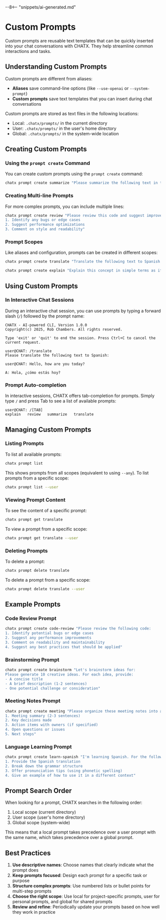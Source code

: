 --8<-- "snippets/ai-generated.md"

# Custom Prompts

Custom prompts are reusable text templates that can be quickly inserted into your chat conversations with CHATX. They help streamline common interactions and tasks.

## Understanding Custom Prompts

Custom prompts are different from aliases:

- **Aliases** save command-line options (like `--use-openai` or `--system-prompt`)
- **Custom prompts** save text templates that you can insert during chat conversations

Custom prompts are stored as text files in the following locations:

- Local: `.chatx/prompts/` in the current directory
- User: `.chatx/prompts/` in the user's home directory
- Global: `.chatx/prompts/` in the system-wide location

## Creating Custom Prompts

### Using the `prompt create` Command

You can create custom prompts using the `prompt create` command:

```bash title="Create a simple prompt"
chatx prompt create summarize "Please summarize the following text in three bullet points:"
```

### Creating Multi-line Prompts

For more complex prompts, you can include multiple lines:

```bash title="Create a multi-line prompt"
chatx prompt create review "Please review this code and suggest improvements:
1. Identify any bugs or edge cases
2. Suggest performance optimizations
3. Comment on style and readability"
```

### Prompt Scopes

Like aliases and configuration, prompts can be created in different scopes:

```bash title="Create a user-level prompt"
chatx prompt create translate "Translate the following text to Spanish:" --user
```

```bash title="Create a global prompt"
chatx prompt create explain "Explain this concept in simple terms as if I'm a beginner:" --global
```

## Using Custom Prompts

### In Interactive Chat Sessions

During an interactive chat session, you can use prompts by typing a forward slash (`/`) followed by the prompt name:

```plaintext title="Using a prompt in chat"
CHATX - AI-powered CLI, Version 1.0.0
Copyright(c) 2025, Rob Chambers. All rights reserved.

Type 'exit' or 'quit' to end the session. Press Ctrl+C to cancel the current request.

user@CHAT: /translate
Please translate the following text to Spanish:

user@CHAT: Hello, how are you today?

A: Hola, ¿cómo estás hoy?
```

### Prompt Auto-completion

In interactive sessions, CHATX offers tab-completion for prompts. Simply type `/` and press Tab to see a list of available prompts:

```plaintext
user@CHAT: /[TAB]
explain   review   summarize   translate
```

## Managing Custom Prompts

### Listing Prompts

To list all available prompts:

```bash title="List all prompts"
chatx prompt list
```

This shows prompts from all scopes (equivalent to using `--any`). To list prompts from a specific scope:

```bash title="List user prompts"
chatx prompt list --user
```

### Viewing Prompt Content

To see the content of a specific prompt:

```bash title="View a prompt"
chatx prompt get translate
```

To view a prompt from a specific scope:

```bash title="View a user prompt"
chatx prompt get translate --user
```

### Deleting Prompts

To delete a prompt:

```bash title="Delete a prompt"
chatx prompt delete translate
```

To delete a prompt from a specific scope:

```bash title="Delete a user prompt"
chatx prompt delete translate --user
```

## Example Prompts

### Code Review Prompt

```bash
chatx prompt create code-review "Please review the following code:
1. Identify potential bugs or edge cases
2. Suggest any performance improvements
3. Comment on readability and maintainability
4. Suggest any best practices that should be applied"
```

### Brainstorming Prompt

```bash
chatx prompt create brainstorm "Let's brainstorm ideas for:
Please generate 10 creative ideas. For each idea, provide:
- A concise title
- A brief description (1-2 sentences)
- One potential challenge or consideration"
```

### Meeting Notes Prompt

```bash
chatx prompt create meeting "Please organize these meeting notes into a structured format:
1. Meeting summary (2-3 sentences)
2. Key decisions made
3. Action items with owners (if specified)
4. Open questions or issues
5. Next steps"
```

### Language Learning Prompt

```bash
chatx prompt create learn-spanish "I'm learning Spanish. For the following English phrase:
1. Provide the Spanish translation
2. Break down the grammar structure
3. Offer pronunciation tips (using phonetic spelling)
4. Give an example of how to use it in a different context"
```

## Prompt Search Order

When looking for a prompt, CHATX searches in the following order:

1. Local scope (current directory)
2. User scope (user's home directory)
3. Global scope (system-wide)

This means that a local prompt takes precedence over a user prompt with the same name, which takes precedence over a global prompt.

## Best Practices

1. **Use descriptive names**: Choose names that clearly indicate what the prompt does
2. **Keep prompts focused**: Design each prompt for a specific task or purpose
3. **Structure complex prompts**: Use numbered lists or bullet points for multi-step prompts
4. **Choose the right scope**: Use local for project-specific prompts, user for personal prompts, and global for shared prompts
5. **Review and refine**: Periodically update your prompts based on how well they work in practice